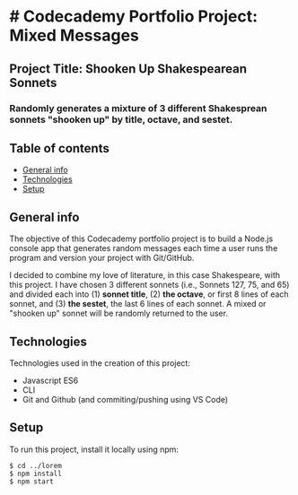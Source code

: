 # # Codecademy Portfolio Project: Mixed Messages

## Project Title: Shooken Up Shakespearean Sonnets

### Randomly generates a mixture of 3 different Shakesprean sonnets "shooken up" by title, octave, and sestet.

## Table of contents

- [General info](#general-info)
- [Technologies](#technologies)
- [Setup](#setup)

## General info

The objective of this Codecademy portfolio project is to build a Node.js console app that generates random messages each time a user runs the program and version your project with Git/GitHub.

I decided to combine my love of literature, in this case Shakespeare, with this project. I have chosen 3 different sonnets (i.e., Sonnets 127, 75, and 65) and divided each into (1) **sonnet title**, (2) **the octave**, or first 8 lines of each sonnet, and (3) **the sestet**, the last 6 lines of each sonnet. A mixed or "shooken up" sonnet will be randomly returned to the user.

## Technologies

Technologies used in the creation of this project:

- Javascript ES6
- CLI
- Git and Github (and commiting/pushing using VS Code)

## Setup

To run this project, install it locally using npm:

```
$ cd ../lorem
$ npm install
$ npm start
```
